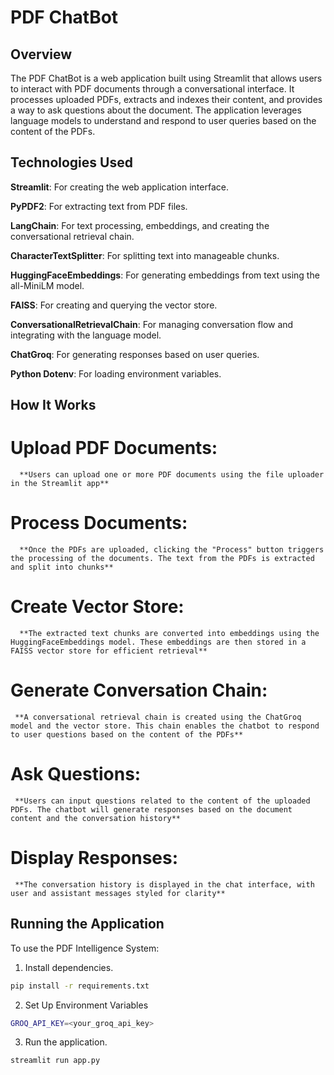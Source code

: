 # PDF ChatBot

## Overview

The PDF ChatBot is a web application built using Streamlit that allows users to interact with PDF documents through a conversational interface. It processes uploaded PDFs, extracts and indexes their content, and provides a way to ask questions about the document. The application leverages language models to understand and respond to user queries based on the content of the PDFs.

## Technologies Used

   **Streamlit**: For creating the web application interface.

   **PyPDF2**: For extracting text from PDF files.

   **LangChain**: For text processing, embeddings, and creating the conversational retrieval chain.

   **CharacterTextSplitter**: For splitting text into manageable chunks.

   **HuggingFaceEmbeddings**: For generating embeddings from text using the all-MiniLM model.

   **FAISS**: For creating and querying the vector store.

   **ConversationalRetrievalChain**: For managing conversation flow and integrating with the language model.

   **ChatGroq**: For generating responses based on user queries.

   **Python Dotenv**: For loading environment variables.

## How It Works

  # Upload PDF Documents:

      **Users can upload one or more PDF documents using the file uploader in the Streamlit app**

  # Process Documents:

      **Once the PDFs are uploaded, clicking the "Process" button triggers the processing of the documents. The text from the PDFs is extracted and split into chunks**

  # Create Vector Store:

      **The extracted text chunks are converted into embeddings using the HuggingFaceEmbeddings model. These embeddings are then stored in a FAISS vector store for efficient retrieval**

  # Generate Conversation Chain:

     **A conversational retrieval chain is created using the ChatGroq model and the vector store. This chain enables the chatbot to respond to user questions based on the content of the PDFs**

  # Ask Questions:

     **Users can input questions related to the content of the uploaded PDFs. The chatbot will generate responses based on the document content and the conversation history**

  # Display Responses:

     **The conversation history is displayed in the chat interface, with user and assistant messages styled for clarity**



## Running the Application

To use the PDF Intelligence System:

   1. Install dependencies.
   ```bash
   pip install -r requirements.txt
   ```

   2. Set Up Environment Variables
   ```bash
   GROQ_API_KEY=<your_groq_api_key>
   ```

   3. Run the application.
   ```bash
   streamlit run app.py
   ```

   
   





